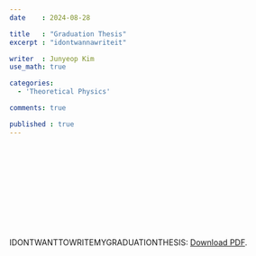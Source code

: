 ```yaml
---
date    : 2024-08-28

title   : "Graduation Thesis"
excerpt : "idontwannawriteit"

writer  : Junyeop Kim
use_math: true

categories:
  - 'Theoretical Physics'

comments: true

published : true
---
```



<object data="https://github.com/JuneYeop/JuneYeop.github.io/blob/master/assets/Graduation_Thesis.pdf" type="thesis/pdf" width="95%" height="95%">
    <embed src="https://github.com/JuneYeop/JuneYeop.github.io/blob/master/assets/Graduation_Thesis.pdf">
        <p>IDONTWANTTOWRITEMYGRADUATIONTHESIS: <a href="https://github.com/JuneYeop/JuneYeop.github.io/blob/master/assets/Graduation_Thesis.pdf">Download PDF</a>.</p>
    </embed>
</object>
